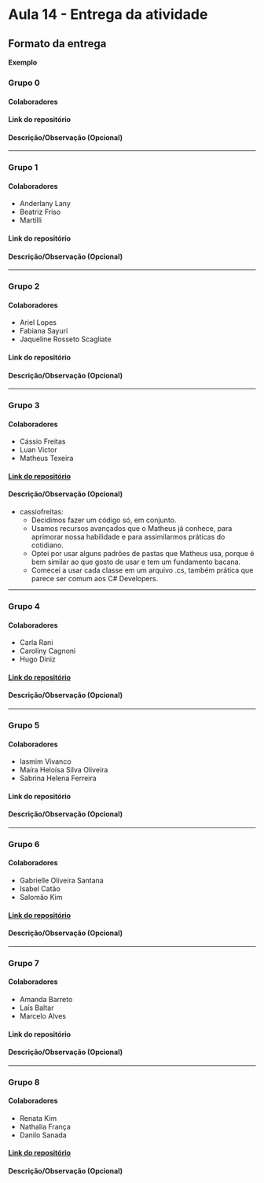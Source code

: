 # Aula 14 - Entrega da atividade

## Formato da entrega

**Exemplo**

### Grupo 0

#### Colaboradores

#### Link do repositório

#### Descrição/Observação (Opcional)

----

### Grupo 1

#### Colaboradores

- Anderlany Lany
- Beatriz Friso
- Martilli

#### Link do repositório

#### Descrição/Observação (Opcional)

----

### Grupo 2

#### Colaboradores

- Ariel Lopes
- Fabiana Sayuri
- Jaqueline Rosseto Scagliate

#### Link do repositório

#### Descrição/Observação (Opcional)

----

### Grupo 3

#### Colaboradores

- Cássio Freitas
- Luan Victor
- Matheus Texeira

#### [Link do repositório](https://github.com/cassiofreitas/dhme_aulas_e_exercicios/tree/main/aula14_atividade_1)

#### Descrição/Observação (Opcional)
 - cassiofreitas:
   - Decidimos fazer um código só, em conjunto.
   - Usamos recursos avançados que o Matheus já conhece, para aprimorar nossa habilidade e para assimilarmos práticas do cotidiano.
   - Optei por usar alguns padrões de pastas que Matheus usa, porque é bem similar ao que gosto de usar e tem um fundamento bacana.
   - Comecei a usar cada classe em um arquivo .cs, também prática que parece ser comum aos C# Developers. 

----

### Grupo 4

#### Colaboradores

- Carla Rani
- Caroliny Cagnoni
- Hugo Diniz

#### [Link do repositório](https://github.com/carlarani/aula14)

#### Descrição/Observação (Opcional)

----

### Grupo 5

#### Colaboradores

- Iasmim Vivanco
- Maíra Heloísa Silva Oliveira
- Sabrina Helena Ferreira

#### Link do repositório

#### Descrição/Observação (Opcional)

----

### Grupo 6

#### Colaboradores

- Gabrielle Oliveira Santana
- Isabel Catão
- Salomão Kim

#### [Link do repositório](https://github.com/sekimzero/Aula14_Atividade)

#### Descrição/Observação (Opcional)

----

### Grupo 7

#### Colaboradores

- Amanda Barreto
- Laís Baltar
- Marcelo Alves

#### Link do repositório

#### Descrição/Observação (Opcional)


----

### Grupo 8

#### Colaboradores

- Renata Kim
- Nathalia França
- Danilo Sanada

#### [Link do repositório](https://github.com/renatakim/Aula14/tree/main/Aula14)

#### Descrição/Observação (Opcional)
